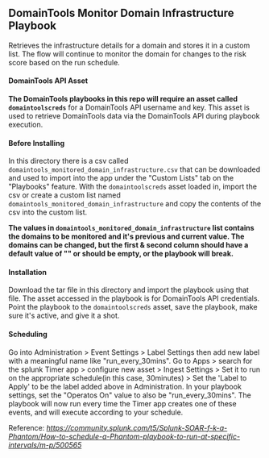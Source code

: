 ## DomainTools Monitor Domain Infrastructure Playbook

Retrieves the infrastructure details for a domain and stores it in a custom list. The flow will continue to monitor the domain for changes to the risk score based on the run schedule.

#### DomainTools API Asset

**The DomainTools playbooks in this repo will require an asset called `domaintoolscreds`** for a DomainTools API username and key. This asset is used to retrieve DomainTools data via the DomainTools API during playbook execution. 
<br>

#### Before Installing
In this directory there is a csv called `domaintools_monitored_domain_infrastructure.csv` that can be downloaded and used to import into the app under the "Custom Lists" tab on the "Playbooks" feature. With the `domaintoolscreds` asset loaded in, import the csv or create a custom list named `domaintools_monitored_domain_infrastructure` and copy the contents of the csv into the custom list.

**The values in `domaintools_monitored_domain_infrastructure` list contains the domains to be monitored and it's previous and current value. The domains can be changed, but the first & second column should have a default value of "" or should be empty, or the playbook will break.**


#### Installation

Download the tar file in this directory and import the playbook using that file. The asset accessed in the playbook is for DomainTools API credentials. Point the playbook to the `domaintoolscreds` asset, save the playbook, make sure it's active, and give it a shot.


#### Scheduling
Go into Administration > Event Settings > Label Settings then add new label with a meaningful name like "run_every_30mins". Go to Apps > search for the splunk Timer app > configure new asset > Ingest Settings > Set it to run on the appropriate schedule(in this case, 30minutes) > Set the 'Label to Apply' to be the label added above in Administration. In your playbook settings, set the "Operatos On" value to also be "run_every_30mins". 
The playbook will now run every time the Timer app creates one of these events, and will execute according to your schedule. 

Reference: _https://community.splunk.com/t5/Splunk-SOAR-f-k-a-Phantom/How-to-schedule-a-Phantom-playbook-to-run-at-specific-intervals/m-p/500565_